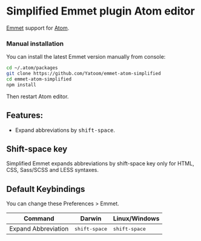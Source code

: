 # Simplified Emmet plugin Atom editor

[Emmet](http://emmet.io) support for [Atom](http://atom.io).

### Manual installation

You can install the latest Emmet version manually from console:

```bash
cd ~/.atom/packages
git clone https://github.com/Yatoom/emmet-atom-simplified
cd emmet-atom-simplified
npm install
```

Then restart Atom editor.

## Features:

* Expand abbreviations by <kbd>shift-space</kbd>.

## Shift-space key

Simplified Emmet expands abbreviations by shift-space key only for HTML, CSS, Sass/SCSS and LESS syntaxes. 

## Default Keybindings

You can change these Preferences > Emmet.

Command | Darwin | Linux/Windows
------- | ------ | -------------
Expand Abbreviation | <kbd>shift-space</kbd> | <kbd>shift-space</kbd>
